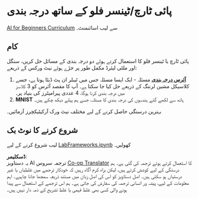<!--
CO_OP_TRANSLATOR_METADATA:
{
  "original_hash": "e452d897efb9a89700f41021834cf6e5",
  "translation_date": "2025-08-26T10:35:00+00:00",
  "source_file": "lessons/3-NeuralNetworks/05-Frameworks/lab/README.md",
  "language_code": "ur"
}
-->
# پائی ٹارچ/ٹینسر فلو کے ساتھ درجہ بندی

[AI for Beginners Curriculum](https://github.com/microsoft/ai-for-beginners) سے لیب اسائنمنٹ۔

## کام

پائی ٹارچ یا ٹینسر فلو کا استعمال کرتے ہوئے دو درجہ بندی کے مسائل حل کریں، سنگل اور ملٹی لیئرڈ مکمل طور پر جڑے ہوئے نیٹ ورکس کے ذریعے:

1. **[آئرس درجہ بندی](https://en.wikipedia.org/wiki/Iris_flower_data_set)** مسئلہ - ایک ایسا مسئلہ جس میں ٹیبلر ان پٹ ڈیٹا ہوتا ہے، جسے کلاسیکل مشین لرننگ کے ذریعے حل کیا جا سکتا ہے۔ آپ کا مقصد آئرس کو 3 کلاسز میں درجہ بندی کرنا ہوگا، 4 عددی پیرامیٹرز کی بنیاد پر۔
1. **MNIST** ہاتھ سے لکھے گئے ہندسوں کی درجہ بندی کا مسئلہ، جسے ہم پہلے دیکھ چکے ہیں۔

بہترین درستگی حاصل کرنے کے لیے مختلف نیٹ ورک آرکیٹیکچرز آزمائیں۔

## شروع کرنے کا نوٹ بک

لیب شروع کرنے کے لیے [LabFrameworks.ipynb](../../../../../../lessons/3-NeuralNetworks/05-Frameworks/lab/LabFrameworks.ipynb) کھولیں۔

**ڈسکلیمر**:  
یہ دستاویز AI ترجمہ سروس [Co-op Translator](https://github.com/Azure/co-op-translator) کا استعمال کرتے ہوئے ترجمہ کی گئی ہے۔ ہم درستگی کے لیے کوشش کرتے ہیں، لیکن براہ کرم آگاہ رہیں کہ خودکار ترجمے میں غلطیاں یا غیر درستیاں ہو سکتی ہیں۔ اصل دستاویز کو اس کی اصل زبان میں مستند ذریعہ سمجھا جانا چاہیے۔ اہم معلومات کے لیے، پیشہ ور انسانی ترجمہ کی سفارش کی جاتی ہے۔ ہم اس ترجمے کے استعمال سے پیدا ہونے والی کسی بھی غلط فہمی یا غلط تشریح کے ذمہ دار نہیں ہیں۔